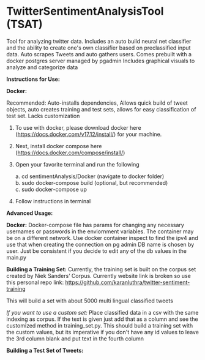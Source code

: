 # TwitterSentimentAnalysisTool (TSAT)
 Tool for analyzing twitter data. Includes an auto build neural net classifier and the 
 ability to create one's own classifier based on preclassified input data.
 Auto scrapes Tweets and auto gathers users. Comes prebuilt with a docker postgres server managed by pgadmin
 Includes graphical visuals to analyze and categorize data
 
 **Instructions for Use:** 
 
**Docker:**

Recommended: Auto-installs dependencies, Allows quick build of tweet objects, auto creates training 
and test sets, allows for easy classification of test set. Lacks customization
1. To use with docker, please download docker here (https://docs.docker.com/v17.12/install/) for your machine.
2. Next, install docker compose here (https://docs.docker.com/compose/install/)
3. Open your favorite terminal and run the following 
    
    a. cd sentimentAnalysis/Docker (navigate to docker folder) <br />
    b. sudo docker-compose build (optional, but recommended) <br />
    c. sudo docker-compose up
4. Follow instructions in terminal 
    
**Advanced Usage:**

**Docker:**
Docker-compose file has params for changing any necessary usernames or passwords in the enviornment variables.
The container may be on a different network. Use docker container inspect to find the ipv4 and use that
when creating the connection on pg admin
DB name is chosen by user. Just be consistent if you decide to edit any of the db values in the main.py

**Building a Training Set:**
Currently, the training set is built on the corpus set created by Niek Sanders’ Corpus. Currently website link is broken 
so use this personal repo link:
https://github.com/karanluthra/twitter-sentiment-training

This will build a set with about 5000 multi lingual classified tweets

*If you want to use a custom set:*
Place classified data in a csv with the same indexing as corpus. If the text is given just add that as a column 
and see the customized method in training_set.py. This should build a training set with 
the custom values, but its imperative if you don't have any id values to leave the 3rd column blank and put 
text in the fourth column

**Building a Test Set of Tweets:**
